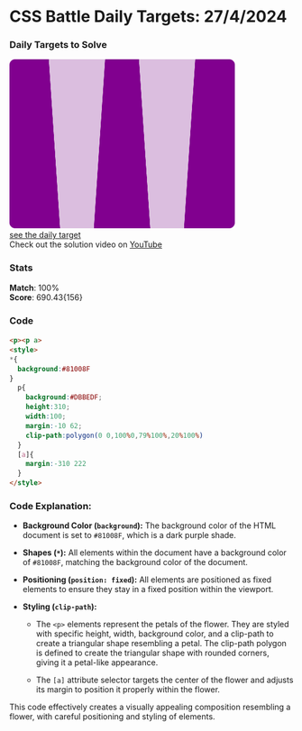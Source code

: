 # CSS Battle Daily Targets: 27/4/2024

### Daily Targets to Solve

![picture of daily target](./images/27.png)  
[see the daily target](https://cssbattle.dev/play/M34BnP6fEFlbA40jdpTo)  
Check out the solution video on [YouTube](https://www.youtube.com/watch?v=lnui2pZIz7Q)

### Stats

**Match**: 100%  
**Score**: 690.43{156}

### Code

```html
<p><p a>
<style>
*{
  background:#81008F
}
  p{
    background:#DBBEDF;
    height:310;
    width:100;
    margin:-10 62;
    clip-path:polygon(0 0,100%0,79%100%,20%100%)
  }
  [a]{
    margin:-310 222
  }
</style>
```

### Code Explanation:

- **Background Color (`background`):** The background color of the HTML document is set to `#81008F`, which is a dark purple shade.

- **Shapes (`*`):** All elements within the document have a background color of `#81008F`, matching the background color of the document.

- **Positioning (`position: fixed`):** All elements are positioned as fixed elements to ensure they stay in a fixed position within the viewport.

- **Styling (`clip-path`):** 
  - The `<p>` elements represent the petals of the flower. They are styled with specific height, width, background color, and a clip-path to create a triangular shape resembling a petal. The clip-path polygon is defined to create the triangular shape with rounded corners, giving it a petal-like appearance.

  - The `[a]` attribute selector targets the center of the flower and adjusts its margin to position it properly within the flower.

This code effectively creates a visually appealing composition resembling a flower, with careful positioning and styling of elements.